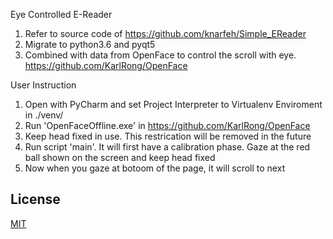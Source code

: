 Eye Controlled E-Reader

1. Refer to source code of https://github.com/knarfeh/Simple_EReader
2. Migrate to python3.6 and pyqt5
3. Combined with data from OpenFace to control the scroll with eye. https://github.com/KarlRong/OpenFace

User Instruction

1. Open with PyCharm and set Project Interpreter to Virtualenv Enviroment in ./venv/
2. Run 'OpenFaceOffline.exe' in https://github.com/KarlRong/OpenFace
3. Keep head fixed in use. This restrication will be removed in the future
4. Run script 'main'. It will first have a calibration phase. Gaze at the red ball shown on the screen and keep head fixed
5. Now when you gaze at botoom of the page, it will scroll to next

## License
[MIT](http://opensource.org/licenses/MIT)
